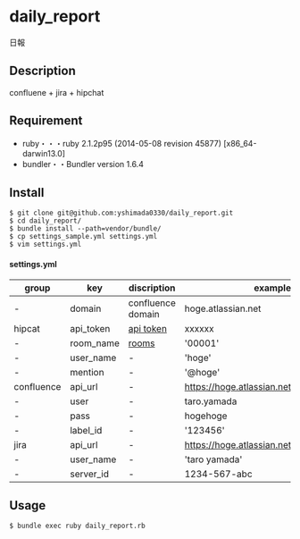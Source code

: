 daily_report
============

日報

## Description
confluene + jira + hipchat


## Requirement
* ruby・・・ruby 2.1.2p95 (2014-05-08 revision 45877) [x86_64-darwin13.0]
* bundler・・Bundler version 1.6.4

## Install
```
$ git clone git@github.com:yshimada0330/daily_report.git
$ cd daily_report/
$ bundle install --path=vendor/bundle/
$ cp settings_sample.yml settings.yml
$ vim settings.yml
```

#### settings.yml

| group | key | discription | example |
| ------------ | ------------- | ------------ |------------ |
| - | domain  | confluence domain |  hoge.atlassian.net |
| hipcat | api_token  | [api token](https://coconala.hipchat.com/account/api) | xxxxxx |
| - | room_name  | [rooms](https://coconala.hipchat.com/rooms) | '00001' |
| - | user_name  | - |  'hoge' |
| - | mention  | - |  '@hoge' |
| confluence | api_url  | - |  https://hoge.atlassian.net/wiki/rpc/xmlrpc |
| - | user  | - |  taro.yamada |
| - | pass  | - |  hogehoge |
| - | label_id  | - |  '123456' |
| jira | api_url  | - |  https://hoge.atlassian.net/rest/api/2 |
| - | user_name  | - |  'taro yamada' |
| - | server_id  | - |  1234-567-abc |



## Usage

```
$ bundle exec ruby daily_report.rb
```
